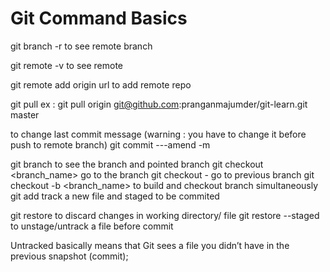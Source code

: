 
# Git Command Basics

git branch -r   to see remote branch

git remote -v to see remote 

git remote add origin url   to add remote repo

git pull <repo-url>
ex : git pull origin git@github.com:pranganmajumder/git-learn.git master

to change last commit message (warning : you have to change it before push to remote branch)
git commit  ---amend -m <message>

git branch    to see the branch and pointed branch
git checkout <branch_name> go to the branch
git checkout - go to previous branch
git checkout -b <branch_name>   to build and checkout branch simultaneously
git add <file> track a new file and staged to be commited

git restore <file>  to discard changes in working directory/ file
git restore --staged <file>  to unstage/untrack a file before commit



Untracked basically means that Git sees a file you didn’t have in the previous snapshot (commit);

